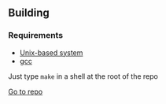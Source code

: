 ## Building

### Requirements
- [Unix-based system](https://wikipedia.org/wiki/Unix)
- [gcc](https://gcc.gnu.org/)

Just type ``make`` in a shell at the root of the repo

[Go to repo](https://github.com/ValentinRapp/myteams)